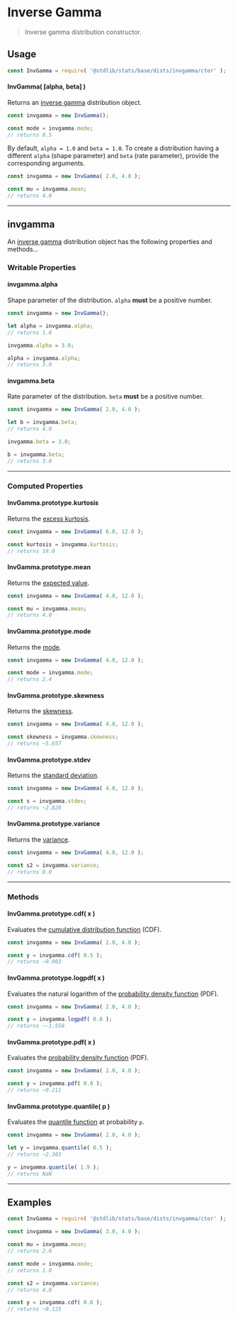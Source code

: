 <!--

@license Apache-2.0

Copyright (c) 2018 The Stdlib Authors.

Licensed under the Apache License, Version 2.0 (the "License");
you may not use this file except in compliance with the License.
You may obtain a copy of the License at

   http://www.apache.org/licenses/LICENSE-2.0

Unless required by applicable law or agreed to in writing, software
distributed under the License is distributed on an "AS IS" BASIS,
WITHOUT WARRANTIES OR CONDITIONS OF ANY KIND, either express or implied.
See the License for the specific language governing permissions and
limitations under the License.

-->

# Inverse Gamma

> Inverse gamma distribution constructor.

<!-- Section to include introductory text. Make sure to keep an empty line after the intro `section` element and another before the `/section` close. -->

<section class="intro">

</section>

<!-- /.intro -->

<!-- Package usage documentation. -->

<section class="usage">

## Usage

```javascript
const InvGamma = require( '@stdlib/stats/base/dists/invgamma/ctor' );
```

#### InvGamma( \[alpha, beta] )

Returns an [inverse gamma][invgamma-distribution] distribution object.

```javascript
const invgamma = new InvGamma();

const mode = invgamma.mode;
// returns 0.5
```

By default, `alpha = 1.0` and `beta = 1.0`. To create a distribution having a different `alpha` (shape parameter) and `beta` (rate parameter), provide the corresponding arguments.

```javascript
const invgamma = new InvGamma( 2.0, 4.0 );

const mu = invgamma.mean;
// returns 4.0
```

* * *

## invgamma

An [inverse gamma][invgamma-distribution] distribution object has the following properties and methods...

### Writable Properties

#### invgamma.alpha

Shape parameter of the distribution. `alpha` **must** be a positive number.

```javascript
const invgamma = new InvGamma();

let alpha = invgamma.alpha;
// returns 1.0

invgamma.alpha = 3.0;

alpha = invgamma.alpha;
// returns 3.0
```

#### invgamma.beta

Rate parameter of the distribution. `beta` **must** be a positive number.

```javascript
const invgamma = new InvGamma( 2.0, 4.0 );

let b = invgamma.beta;
// returns 4.0

invgamma.beta = 3.0;

b = invgamma.beta;
// returns 3.0
```

* * *

### Computed Properties

#### InvGamma.prototype.kurtosis

Returns the [excess kurtosis][kurtosis].

```javascript
const invgamma = new InvGamma( 6.0, 12.0 );

const kurtosis = invgamma.kurtosis;
// returns 19.0
```

#### InvGamma.prototype.mean

Returns the [expected value][expected-value].

```javascript
const invgamma = new InvGamma( 4.0, 12.0 );

const mu = invgamma.mean;
// returns 4.0
```

#### InvGamma.prototype.mode

Returns the [mode][mode].

```javascript
const invgamma = new InvGamma( 4.0, 12.0 );

const mode = invgamma.mode;
// returns 2.4
```

#### InvGamma.prototype.skewness

Returns the [skewness][skewness].

```javascript
const invgamma = new InvGamma( 4.0, 12.0 );

const skewness = invgamma.skewness;
// returns ~5.657
```

#### InvGamma.prototype.stdev

Returns the [standard deviation][standard-deviation].

```javascript
const invgamma = new InvGamma( 4.0, 12.0 );

const s = invgamma.stdev;
// returns ~2.828
```

#### InvGamma.prototype.variance

Returns the [variance][variance].

```javascript
const invgamma = new InvGamma( 4.0, 12.0 );

const s2 = invgamma.variance;
// returns 8.0
```

* * *

### Methods

#### InvGamma.prototype.cdf( x )

Evaluates the [cumulative distribution function][cdf] (CDF).

```javascript
const invgamma = new InvGamma( 2.0, 4.0 );

const y = invgamma.cdf( 0.5 );
// returns ~0.003
```

#### InvGamma.prototype.logpdf( x )

Evaluates the natural logarithm of the [probability density function][pdf] (PDF).

```javascript
const invgamma = new InvGamma( 2.0, 4.0 );

const y = invgamma.logpdf( 0.8 );
// returns ~-1.558
```

#### InvGamma.prototype.pdf( x )

Evaluates the [probability density function][pdf] (PDF).

```javascript
const invgamma = new InvGamma( 2.0, 4.0 );

const y = invgamma.pdf( 0.8 );
// returns ~0.211
```

#### InvGamma.prototype.quantile( p )

Evaluates the [quantile function][quantile-function] at probability `p`.

```javascript
const invgamma = new InvGamma( 2.0, 4.0 );

let y = invgamma.quantile( 0.5 );
// returns ~2.383

y = invgamma.quantile( 1.9 );
// returns NaN
```

</section>

<!-- /.usage -->

<!-- Package usage notes. Make sure to keep an empty line after the `section` element and another before the `/section` close. -->

<section class="notes">

</section>

<!-- /.notes -->

<!-- Package usage examples. -->

* * *

<section class="examples">

## Examples

<!-- eslint no-undef: "error" -->

```javascript
const InvGamma = require( '@stdlib/stats/base/dists/invgamma/ctor' );

const invgamma = new InvGamma( 3.0, 4.0 );

const mu = invgamma.mean;
// returns 2.0

const mode = invgamma.mode;
// returns 1.0

const s2 = invgamma.variance;
// returns 4.0

const y = invgamma.cdf( 0.8 );
// returns ~0.125
```

</section>

<!-- /.examples -->

<!-- Section to include cited references. If references are included, add a horizontal rule *before* the section. Make sure to keep an empty line after the `section` element and another before the `/section` close. -->

<section class="references">

</section>

<!-- /.references -->

<!-- Section for related `stdlib` packages. Do not manually edit this section, as it is automatically populated. -->

<section class="related">

</section>

<!-- /.related -->

<!-- Section for all links. Make sure to keep an empty line after the `section` element and another before the `/section` close. -->

<section class="links">

[invgamma-distribution]: https://en.wikipedia.org/wiki/Inverse-gamma_distribution

[cdf]: https://en.wikipedia.org/wiki/Cumulative_distribution_function

[pdf]: https://en.wikipedia.org/wiki/Probability_density_function

[quantile-function]: https://en.wikipedia.org/wiki/Quantile_function

[expected-value]: https://en.wikipedia.org/wiki/Expected_value

[kurtosis]: https://en.wikipedia.org/wiki/Kurtosis

[mode]: https://en.wikipedia.org/wiki/Mode_%28statistics%29

[skewness]: https://en.wikipedia.org/wiki/Skewness

[standard-deviation]: https://en.wikipedia.org/wiki/Standard_deviation

[variance]: https://en.wikipedia.org/wiki/Variance

</section>

<!-- /.links -->
